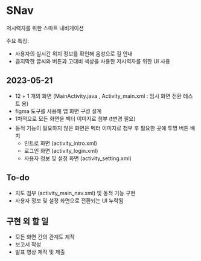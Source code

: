 # SNav

저시력자를 위한 스마트 내비게이션

주요 특징:
- 사용자의 실시간 위치 정보를 확인해 음성으로 길 안내
- 큼지막한 글씨와 버튼과 고대비 색상을 사용한 저시력자를 위한 UI 사용

## 2023-05-21

- 12 + 1 개의 화면 (MainActivity.java , Activity_main.xml : 임시 화면 전환 테스트 용)
- figma 도구를 사용해 앱 화면 구성 설계
- 1차적으로 모든 화면을 벡터 이미지로 첨부 (❗변경 필요)
- 동적 기능이 필요하지 않은 화면은 벡터 이미지로 첨부 후 필요한 곳에 투명 버튼 배치
  - 인트로 화면 (activity_intro.xml)
  - 로그인 화면 (activity_login.xml)
  - 사용자 정보 및 설정 화면 (activity_setting.xml)

## To-do

- 지도 첨부 (activity_main_nav.xml) 및 동적 기능 구현
- 사용자 정보 및 설정 화면으로 전환되는 UI 누락됨

## 구현 외 할 일

- 모든 화면 간의 관계도 제작
- 보고서 작성
- 발표 영상 제작 및 제출
